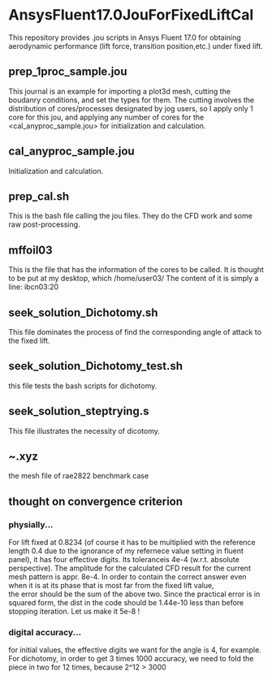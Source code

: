 # AnsysFluent17.0JouForFixedLiftCal
This repository provides .jou scripts in  Ansys Fluent 17.0 for obtaining aerodynamic performance (lift force, transition position,etc.) under fixed lift.

## prep_1proc_sample.jou
This journal is an example for importing a plot3d mesh, cutting the boudanry conditions, and set the types for them.
The cutting involves the distribution of cores/processes designated by  jog users, so I apply only 1 core for this jou, and  applying any number of cores for the <cal_anyproc_sample.jou> for initialization and calculation.

## cal_anyproc_sample.jou
Initialization and calculation.

## prep_cal.sh
This is the bash file calling the jou files. They do the CFD work and some raw post-processing.

## mffoil03
This is the file that has the information of the cores to be called. It is thought to be put at my desktop, which /home/user03/
The content of it is simply a line: ibcn03:20

## seek_solution_Dichotomy.sh
This file dominates the process of find the corresponding angle of attack to the fixed lift.

## seek_solution_Dichotomy_test.sh
this file tests the bash scripts for dichotomy.

## seek_solution_steptrying.s
This file illustrates the necessity of dicotomy.

## ~.xyz
the mesh file of rae2822 benchmark case

## thought on convergence criterion
### physially...
For lift fixed at 0.8234 (of course it has to be multiplied with the reference length 0.4 due to the ignorance of my refernece value setting in fluent panel), it has four effective digits.
Its toleranceis 4e-4 (w.r.t. absolute perspective).
The amplitude for the calculated  CFD result for the current mesh pattern is appr. 8e-4.
In order to contain the correct answer even when it is at its phase that is most far from the fixed lift value,  
the error should be the sum of the above two.
Since the practical error is in squared form, the dist in the code should be 1.44e-10 less than before stopping iteration.
Let us make it 5e-8 !

### digital accuracy...
for initial values, the effective digits we want for the angle is 4, for example.
For dichotomy, in order to get 3 times 1000 accuracy, we need to fold the piece in two for  12 times, because 2^12 > 3000
